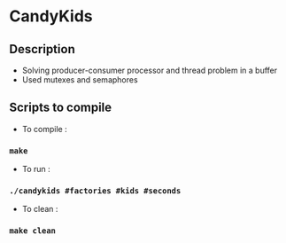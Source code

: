 # CandyKids
## Description
- Solving producer-consumer processor and thread problem in a buffer
- Used mutexes and semaphores

## Scripts to compile
- To compile  :
### `make`
- To run      : 
### `./candykids #factories #kids #seconds` 
- To clean    :
### `make clean`

